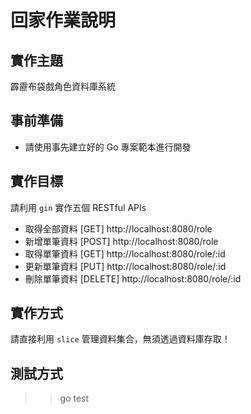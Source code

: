 # 回家作業說明

## 實作主題

霹靂布袋戲角色資料庫系統

## 事前準備

- 請使用事先建立好的 Go 專案範本進行開發

## 實作目標

請利用 `gin` 實作五個 RESTful APIs

- 取得全部資料 [GET] http://localhost:8080/role
- 新增單筆資料 [POST] http://localhost:8080/role
- 取得單筆資料 [GET] http://localhost:8080/role/:id
- 更新單筆資料 [PUT] http://localhost:8080/role/:id
- 刪除單筆資料 [DELETE] http://localhost:8080/role/:id

## 實作方式

請直接利用 `slice` 管理資料集合，無須透過資料庫存取！

## 測試方式

>> go test
